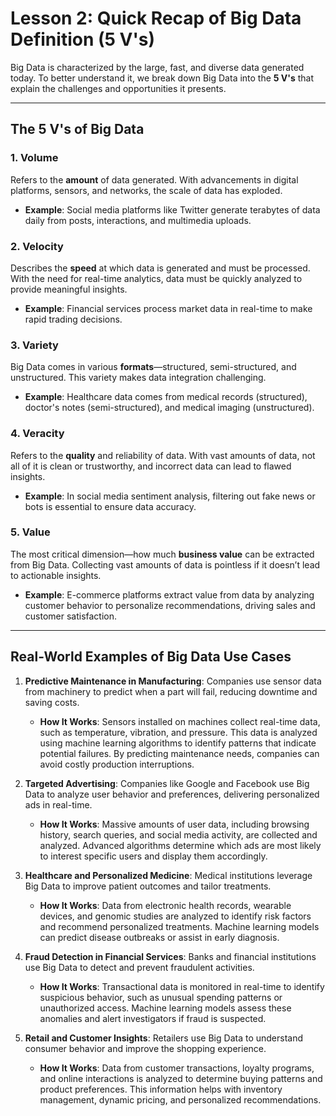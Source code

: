# Lesson 2: Quick Recap of Big Data Definition (5 V's)

Big Data is characterized by the large, fast, and diverse data generated today. To better understand it, we break down Big Data into the **5 V's** that explain the challenges and opportunities it presents.

---

## The 5 V's of Big Data

### 1. **Volume**
Refers to the **amount** of data generated. With advancements in digital platforms, sensors, and networks, the scale of data has exploded.

- **Example**: Social media platforms like Twitter generate terabytes of data daily from posts, interactions, and multimedia uploads.



### 2. **Velocity**
Describes the **speed** at which data is generated and must be processed. With the need for real-time analytics, data must be quickly analyzed to provide meaningful insights.

- **Example**: Financial services process market data in real-time to make rapid trading decisions.



### 3. **Variety**
Big Data comes in various **formats**—structured, semi-structured, and unstructured. This variety makes data integration challenging.

- **Example**: Healthcare data comes from medical records (structured), doctor's notes (semi-structured), and medical imaging (unstructured).



### 4. **Veracity**
Refers to the **quality** and reliability of data. With vast amounts of data, not all of it is clean or trustworthy, and incorrect data can lead to flawed insights.

- **Example**: In social media sentiment analysis, filtering out fake news or bots is essential to ensure data accuracy.



### 5. **Value**
The most critical dimension—how much **business value** can be extracted from Big Data. Collecting vast amounts of data is pointless if it doesn’t lead to actionable insights.

- **Example**: E-commerce platforms extract value from data by analyzing customer behavior to personalize recommendations, driving sales and customer satisfaction.

---

## Real-World Examples of Big Data Use Cases

1. **Predictive Maintenance in Manufacturing**: Companies use sensor data from machinery to predict when a part will fail, reducing downtime and saving costs.
   - **How It Works**: Sensors installed on machines collect real-time data, such as temperature, vibration, and pressure. This data is analyzed using machine learning algorithms to identify patterns that indicate potential failures. By predicting maintenance needs, companies can avoid costly production interruptions.

2. **Targeted Advertising**: Companies like Google and Facebook use Big Data to analyze user behavior and preferences, delivering personalized ads in real-time.
   - **How It Works**: Massive amounts of user data, including browsing history, search queries, and social media activity, are collected and analyzed. Advanced algorithms determine which ads are most likely to interest specific users and display them accordingly.


3. **Healthcare and Personalized Medicine**: Medical institutions leverage Big Data to improve patient outcomes and tailor treatments.
   - **How It Works**: Data from electronic health records, wearable devices, and genomic studies are analyzed to identify risk factors and recommend personalized treatments. Machine learning models can predict disease outbreaks or assist in early diagnosis.

4. **Fraud Detection in Financial Services**: Banks and financial institutions use Big Data to detect and prevent fraudulent activities.
   - **How It Works**: Transactional data is monitored in real-time to identify suspicious behavior, such as unusual spending patterns or unauthorized access. Machine learning models assess these anomalies and alert investigators if fraud is suspected.

5. **Retail and Customer Insights**: Retailers use Big Data to understand consumer behavior and improve the shopping experience.
   - **How It Works**: Data from customer transactions, loyalty programs, and online interactions is analyzed to determine buying patterns and product preferences. This information helps with inventory management, dynamic pricing, and personalized recommendations.
